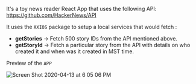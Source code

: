 It's a toy news reader React App that uses the following API:
https://github.com/HackerNews/API

It uses the `AXIOS` package to setup a local services that would fetch :
- **getStories** -> Fetch 500 story IDs from the API mentioned above.
- **getStoryId** -> Fetch a particular story from the API with details on who created it and when was it created in MST time.

Preview of the `APP`

![Screen Shot 2020-04-13 at 6 05 06 PM](https://user-images.githubusercontent.com/49595883/79172451-f74e2b00-7db1-11ea-8a75-692a164a0d5a.png)
